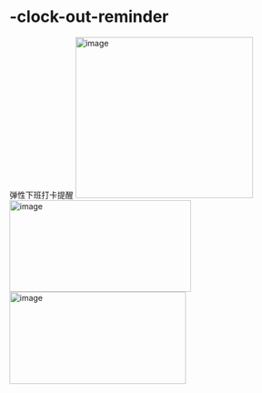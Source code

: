 # -clock-out-reminder
弹性下班打卡提醒
<img width="312" height="283" alt="image" src="https://github.com/user-attachments/assets/776886d6-6ca8-4d71-9620-e3b969ce64c1" />
<img width="319" height="161" alt="image" src="https://github.com/user-attachments/assets/95537ba7-987b-4ba7-8a5d-768c71d8e1fe" />
<img width="310" height="162" alt="image" src="https://github.com/user-attachments/assets/06ce49de-14d9-4645-8618-7efc4a742a99" />
